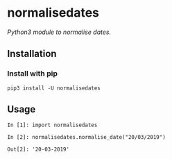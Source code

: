 # normalisedates
*Python3 module to normalise dates.*

## Installation
### Install with pip
```
pip3 install -U normalisedates
```

## Usage
```
In [1]: import normalisedates

In [2]: normalisedates.normalise_date("20/03/2019")

Out[2]: '20-03-2019'
```
